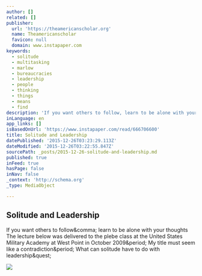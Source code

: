 ```yaml
---
author: []
related: []
publisher:
  url: 'https://theamericanscholar.org'
  name: Theamericanscholar
  favicon: null
  domain: www.instapaper.com
keywords:
  - solitude
  - multitasking
  - marlow
  - bureaucracies
  - leadership
  - people
  - thinking
  - things
  - means
  - find
description: 'If you want others to follow, learn to be alone with your thoughts The lecture below was delivered to the plebe class at the United States Military Academy at West Point in October 2009. My title must seem like a contradiction. What can solitude have to do with leadership?'
inLanguage: en
app_links: []
isBasedOnUrl: 'https://www.instapaper.com/read/666706600'
title: Solitude and Leadership
datePublished: '2015-12-26T03:23:29.113Z'
dateModified: '2015-12-26T03:22:55.847Z'
sourcePath: _posts/2015-12-26-solitude-and-leadership.md
published: true
inFeed: true
hasPage: false
inNav: false
_context: 'http://schema.org'
_type: MediaObject

---
```

<article style=""><h1>Solitude and Leadership</h1><p>If you want others to follow&amp;comma; learn to be alone with your thoughts The lecture below was delivered to the plebe class at the United States Military Academy at West Point in October 2009&amp;period; My title must seem like a contradiction&amp;period; What can solitude have to do with leadership&amp;quest;</p><img src="https://theamericanscholar.org/uploads/2015/12/waterbottle-copy.png" /></article>